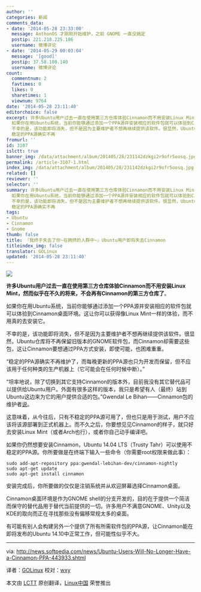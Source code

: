 ```yaml
---
author: ''
categories: 新闻
comments_data:
- date: '2014-05-28 23:33:00'
  message: AnthonOS 才刚刚开始维护，之前 GNOME 一直没搞定
  postip: 221.218.225.186
  username: 微博评论
- date: '2014-05-29 00:03:04'
  message: '[good]'
  postip: 37.58.100.140
  username: 微博评论
count:
  commentnum: 2
  favtimes: 0
  likes: 0
  sharetimes: 1
  viewnum: 9764
date: '2014-05-28 23:11:40'
editorchoice: false
excerpt: 许多Ubuntu用户过去一直在使用第三方仓库体验Cinnamon而不用安装Linux Mint，然而似乎在不久的将来，不会再有Cinnamon的第三方仓库了。
  如果你在用Ubuntu系统，当前你能够通过添加一个PPA源并安装相应的软件包就可以体验到Cinnamon桌面环境。这让你可以获得像Linux Mint一样的体验，而不用真的去安装它。
  不幸的是，该功能即将消失，但不是因为主要维护者不想再继续提供该软件。很显然，Ubuntu仓库将不再保留旧版本的GNOME软件包，而Cinnamon却需要这些包，这让Cinnamon要想通过PPA方式安装，即使可能，也困难重重。
  稳定的PPA源确实不再
fromurl: ''
id: 3107
islctt: true
banner_img: /data/attachment/album/201405/28/231142dzkgi2r9ofr5oosq.jpg
permalink: /article-3107-1.html
index_img: /data/attachment/album/201405/28/231142dzkgi2r9ofr5oosq.jpg.thumb.jpg
related: []
reviewer: ''
selector: ''
summary: 许多Ubuntu用户过去一直在使用第三方仓库体验Cinnamon而不用安装Linux Mint，然而似乎在不久的将来，不会再有Cinnamon的第三方仓库了。
  如果你在用Ubuntu系统，当前你能够通过添加一个PPA源并安装相应的软件包就可以体验到Cinnamon桌面环境。这让你可以获得像Linux Mint一样的体验，而不用真的去安装它。
  不幸的是，该功能即将消失，但不是因为主要维护者不想再继续提供该软件。很显然，Ubuntu仓库将不再保留旧版本的GNOME软件包，而Cinnamon却需要这些包，这让Cinnamon要想通过PPA方式安装，即使可能，也困难重重。
  稳定的PPA源确实不再
tags:
- Ubuntu
- Cinnamon
- Gnome
thumb: false
title: 『我终于失去了你~在拥挤的人群中~』Ubuntu用户即将失去Cinnamon
titleindex_img: false
translator: GOLinux
updated: '2014-05-28 23:11:40'
---
```


![](/data/attachment/album/201405/28/231142dzkgi2r9ofr5oosq.jpg)


**许多Ubuntu用户过去一直在使用第三方仓库体验Cinnamon而不用安装Linux Mint，然而似乎在不久的将来，不会再有Cinnamon的第三方仓库了**。


如果你在用Ubuntu系统，当前你能够通过添加一个PPA源并安装相应的软件包就可以体验到Cinnamon桌面环境。这让你可以获得像Linux Mint一样的体验，而不用真的去安装它。


不幸的是，该功能即将消失，但不是因为主要维护者不想再继续提供该软件。很显然，Ubuntu仓库将不再保留旧版本的GNOME软件包，而Cinnamon却需要这些包，这让Cinnamon要想通过PPA方式安装，即使可能，也困难重重。


“稳定的PPA源确实不再维护了，而每晚更新的PPA源也只为开发而保留，但不应该用于任何种类的生产机器上（它可能会在任何时候中断）。”


“坦率地说，除了切换到其它支持Cinnamon的版本外，目前我没有其它替代品可以提供给Ubuntu用户。外面有很多这样的版本，我只是希望有人（最终）站到Ubuntu这边来为它的用户提供合适的包。”Gwendal Le Bihan——Cinnamon包的维护者[说](http://askubuntu.com/questions/94201/how-do-i-install-the-cinnamon-desktop)。


这意味着，从今往后，只有不稳定的PPA源可用了，但也只是用于测试，用户不应该将该源部署到正式机器上。而不久之后，你要想见见Cinnamon的样子，就只好去安装Linux Mint（或者Arch也行），或者你自己动手编译吧。


如果你仍然想要安装Cinnamon，Ubuntu 14.04 LTS（Trusty Tahr）可以使用不稳定的PPA源。你所要做是在终端下输入一些命令（你需要root权限来做此事）：



```
sudo add-apt-repository ppa:gwendal-lebihan-dev/cinnamon-nightly
sudo apt-get update
sudo apt-get install cinnamon

```

安装完成后，你所要做的仅仅是注销系统并从欢迎屏幕选择Cinnamon桌面。


Cinnamon桌面环境是作为GNOME shell的分支开发的，目的在于提供一个简洁而保守的替代品用于替代当前提供的一切。许多用户不满意GNOME、Unity以及KDE的取向而正在寻找那些没有偏移常规太多的桌面。


有可能有别人会构建另外一个提供了所有所需软件包的PPA源，让Cinnamon能在即将发布的Ubuntu 14.10中正常工作，但可能性似乎不大。




---


via: <http://news.softpedia.com/news/Ubuntu-Users-Will-No-Longer-Have-a-Cinnamon-PPA-443933.shtml>


译者：[GOLinux](https://github.com/GOLinux) 校对：[wxy](https://github.com/wxy)


本文由 [LCTT](https://github.com/LCTT/TranslateProject) 原创翻译，[Linux中国](http://linux.cn/) 荣誉推出